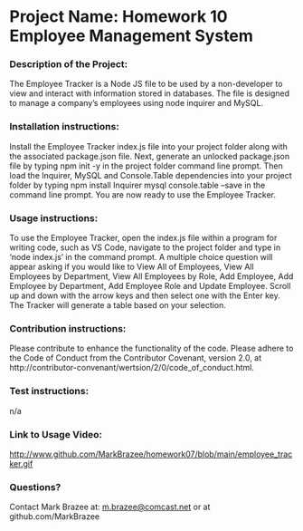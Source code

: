 
# Project Name: Homework 10 Employee Management System

### Description of the Project: 

The Employee Tracker is a Node JS file to be used by a non-developer to view and interact with information stored in databases. The file is designed to manage a company’s employees using node inquirer and MySQL.

### Installation instructions: 

Install the Employee Tracker index.js file into your project folder along with the associated package.json file. Next, generate an unlocked package.json file by typing npm init -y in the project folder command line prompt. Then load the Inquirer, MySQL and Console.Table dependencies into your project folder by typing npm install Inquirer mysql console.table  –save in the command line prompt. You are now ready to use the Employee Tracker.

### Usage instructions: 

To use the Employee Tracker, open the index.js file within a program for writing code, such as VS Code, navigate to the project folder and type in ‘node index.js’ in the command prompt. A multiple choice question will appear asking if you would like to View All of Employees, View All Employees by Department, View All Employees by Role, Add Employee, Add Employee by Department, Add Employee Role and Update Employee. Scroll up and down with the arrow keys and then select one with the Enter key. The Tracker will generate a table based on your selection.

### Contribution instructions: 

Please contribute to enhance the functionality of the code. Please adhere to the Code of Conduct from the Contributor Covenant, version 2.0, at http://contributor-convenant/wertsion/2/0/code_of_conduct.html.

### Test instructions: 

n/a

### Link to Usage Video:

http://www.github.com/MarkBrazee/homework07/blob/main/employee_tracker.gif

### Questions? 

Contact Mark Brazee at: m.brazee@comcast.net or at github.com/MarkBrazee

